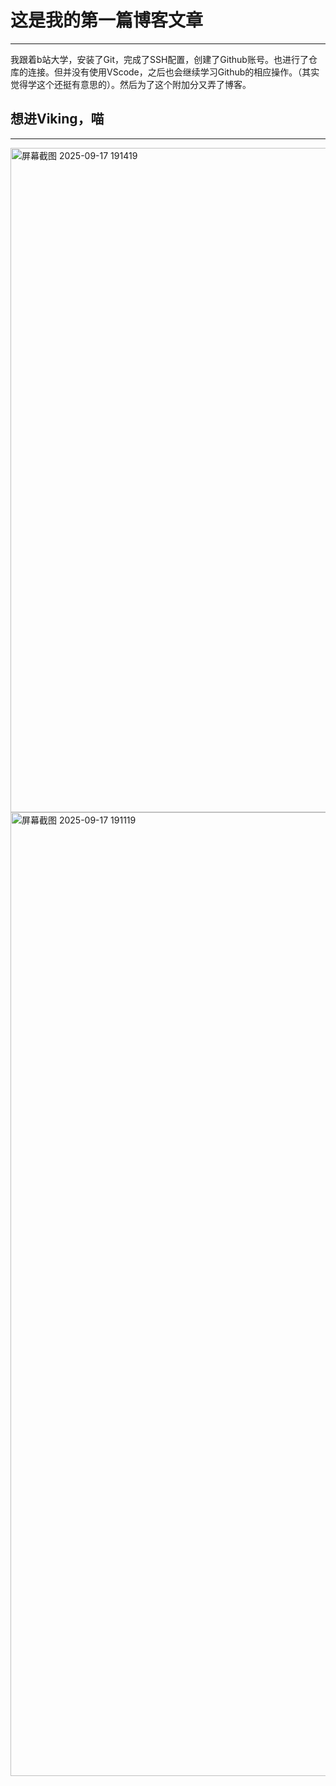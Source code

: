 # 这是我的第一篇博客文章
***
我跟着b站大学，安装了Git，完成了SSH配置，创建了Github账号。也进行了仓库的连接。但并没有使用VScode，之后也会继续学习Github的相应操作。（其实觉得学这个还挺有意思的）。然后为了这个附加分又弄了博客。
## 想进Viking，喵
***

<img width="1677" height="1063" alt="屏幕截图 2025-09-17 191419" src="https://github.com/user-attachments/assets/7f025235-a312-41d8-bb10-c80e9584dd79" />
<img width="2543" height="1542" alt="屏幕截图 2025-09-17 191119" src="https://github.com/user-attachments/assets/b05033b5-bd43-4a8c-80e3-40e5474bbffc" />
